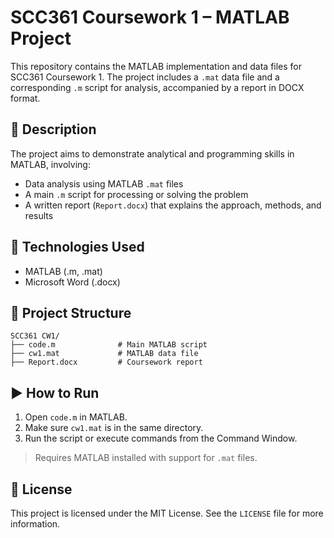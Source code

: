# SCC361 Coursework 1 – MATLAB Project

This repository contains the MATLAB implementation and data files for SCC361 Coursework 1. The project includes a `.mat` data file and a corresponding `.m` script for analysis, accompanied by a report in DOCX format.

## 📘 Description

The project aims to demonstrate analytical and programming skills in MATLAB, involving:
- Data analysis using MATLAB `.mat` files
- A main `.m` script for processing or solving the problem
- A written report (`Report.docx`) that explains the approach, methods, and results

## 🧠 Technologies Used

- MATLAB (.m, .mat)
- Microsoft Word (.docx)

## 📂 Project Structure

```
SCC361 CW1/
├── code.m              # Main MATLAB script
├── cw1.mat             # MATLAB data file
├── Report.docx         # Coursework report
```

## ▶️ How to Run

1. Open `code.m` in MATLAB.
2. Make sure `cw1.mat` is in the same directory.
3. Run the script or execute commands from the Command Window.

> Requires MATLAB installed with support for `.mat` files.

## 📜 License

This project is licensed under the MIT License. See the `LICENSE` file for more information.

